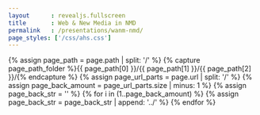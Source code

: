 ```yaml
---
layout      : revealjs.fullscreen
title       : Web & New Media in NMD
permalink   : /presentations/wanm-nmd/
page_styles: ['/css/ahs.css']
---
```


{% assign page_path = page.path | split: '/' %}
{% capture page_path_folder %}{{ page_path[0] }}/{{ page_path[1] }}/{{ page_path[2] }}/{% endcapture %} 
{% assign page_url_parts = page.url | split: '/' %}
{% assign page_back_amount = page_url_parts.size | minus: 1 %}
{% assign page_back_str = '' %}
{% for i in (1..page_back_amount) %}
    {% assign page_back_str = page_back_str | append: '../' %}
{% endfor %}

<section class="slide__chapter">
    <section data-markdown="{{ page_back_str }}/{{ page_path_folder | append: 'content/intro__1.md' }}" class="home"></section>
    <section data-markdown="{{ page_back_str }}/{{ page_path_folder | append: 'content/intro__2.md' }}"></section>
    <section data-markdown="{{ page_back_str }}/{{ page_path_folder | append: 'content/intro__3.md' }}" ></section>
</section>
<section class="slide__chapter">
    <section data-markdown="{{ page_back_str }}/{{ page_path_folder | append: 'content/jobs__1.md' }}" class="home"></section>
    <section data-markdown="{{ page_back_str }}/{{ page_path_folder | append: 'content/jobs__2.md' }}" data-ahs-background-image="https://images.unsplash.com/photo-1467232004584-a241de8bcf5d?w=1950"></section>
    <section data-markdown="{{ page_back_str }}/{{ page_path_folder | append: 'content/jobs__3.md' }}" data-ahs-background-image="https://images.unsplash.com/photo-1495291158577-5f6a7097419f?w=1050"></section>
    <section data-markdown="{{ page_back_str }}/{{ page_path_folder | append: 'content/jobs__4.md' }}" data-ahs-background-image="https://images.unsplash.com/photo-1478358161113-b0e11994a36b?w=1234"></section>
</section>
<section class="slide__chapter">
    <section data-markdown="{{ page_back_str }}/{{ page_path_folder | append: 'content/education__content.md' }}" class="home"></section>
    <section data-markdown="{{ page_back_str }}/{{ page_path_folder | append: 'content/education__content__1.md' }}" data-ahs-background-image="https://line25.com/wp-content/uploads/2014/animated/1.gif"></section>
    <section data-markdown="{{ page_back_str }}/{{ page_path_folder | append: 'content/education__content__2.md' }}" data-ahs-background-image="http://res.cloudinary.com/dk1rn2kmf/image/upload/v1486523096/typescript-hero_vxxzuk.gif"></section>
    <section data-markdown="{{ page_back_str }}/{{ page_path_folder | append: 'content/education__content__3.md' }}" data-ahs-background-image="https://www.drupal.org/files/screencast.gif"></section>
    <section data-markdown="{{ page_back_str }}/{{ page_path_folder | append: 'content/education__content__4.md' }}" data-ahs-background-image="https://i.giphy.com/media/c5RF9309KiAbm/source.gif"></section>
    <section data-markdown="{{ page_back_str }}/{{ page_path_folder | append: 'content/education__content__5-1.md' }}"></section>
    <section data-markdown="{{ page_back_str }}/{{ page_path_folder | append: 'content/education__content__5-2.md' }}"></section>
    <section data-markdown="{{ page_back_str }}/{{ page_path_folder | append: 'content/education__content__5-3.md' }}"></section>
    <section data-markdown="{{ page_back_str }}/{{ page_path_folder | append: 'content/education__content__5-4.md' }}"></section>
    <section data-markdown="{{ page_back_str }}/{{ page_path_folder | append: 'content/education__content__5-5.md' }}"></section>
    <section data-markdown="{{ page_back_str }}/{{ page_path_folder | append: 'content/education__content__5-6.md' }}"></section>
</section>
<section class="slide__chapter">
    <section data-markdown="{{ page_back_str }}/{{ page_path_folder | append: 'content/projects__1.md' }}" class="home"></section>
    <section data-markdown="{{ page_back_str }}/{{ page_path_folder | append: 'content/projects__2.md' }}" data-ahs-full-background-image="http://www.arteveldehogeschool.be/campusGDM/wanm/conferences/leerpad/1617_webd2_downtown.png"></section>
    <section data-markdown="{{ page_back_str }}/{{ page_path_folder | append: 'content/projects__3.md' }}" data-ahs-full-background-image="http://www.arteveldehogeschool.be/campusGDM/wanm/conferences/leerpad/1617_nmdad1_aidr.png"></section>
    <section data-markdown="{{ page_back_str }}/{{ page_path_folder | append: 'content/projects__4.md' }}" data-ahs-full-background-image="http://www.arteveldehogeschool.be/campusGDM/wanm/conferences/leerpad/1617_nmdad1_euroquiz.png"></section>
    <section data-markdown="{{ page_back_str }}/{{ page_path_folder | append: 'content/projects__5.md' }}" data-ahs-full-background-image="http://www.arteveldehogeschool.be/campusGDM/wanm/conferences/leerpad/1617_nmdad2_olympus.png"></section>
    <section data-markdown="{{ page_back_str }}/{{ page_path_folder | append: 'content/projects__6.md' }}" data-ahs-full-background-image="http://www.arteveldehogeschool.be/campusGDM/wanm/conferences/leerpad/1617_nmdad2_creathing.png"></section>
    <section data-markdown="{{ page_back_str }}/{{ page_path_folder | append: 'content/projects__7.md' }}" data-ahs-full-background-image="http://www.arteveldehogeschool.be/campusGDM/wanm/conferences/leerpad/1617_nmdad2_festivote.png"></section>
    <section data-markdown="{{ page_back_str }}/{{ page_path_folder | append: 'content/projects__8.md' }}" data-ahs-full-background-image="http://www.arteveldehogeschool.be/campusGDM/wanm/conferences/leerpad/1617_wdad3_goodfood.png"></section>
    <section data-markdown="{{ page_back_str }}/{{ page_path_folder | append: 'content/projects__9.md' }}" data-ahs-full-background-image="http://www.arteveldehogeschool.be/campusGDM/wanm/conferences/leerpad/1617_wdad3_tasty.png"></section>
    <section data-markdown="{{ page_back_str }}/{{ page_path_folder | append: 'content/projects__10.md' }}" data-ahs-full-background-image="http://www.arteveldehogeschool.be/campusGDM/wanm/conferences/leerpad/1617_wdad3_fome_2.png"></section>
    <section data-markdown="{{ page_back_str }}/{{ page_path_folder | append: 'content/projects__11.md' }}" data-ahs-full-background-image="http://www.arteveldehogeschool.be/campusGDM/wanm/conferences/leerpad/1617_nmdad3_zwerfvuil.png"></section>
    <section data-markdown="{{ page_back_str }}/{{ page_path_folder | append: 'content/projects__12.md' }}" data-ahs-full-background-image="http://www.arteveldehogeschool.be/campusGDM/wanm/conferences/leerpad/1617_nmdad3_trash.png"></section>
    <section data-markdown="{{ page_back_str }}/{{ page_path_folder | append: 'content/projects__13.md' }}" data-ahs-full-background-image="http://www.arteveldehogeschool.be/campusGDM/wanm/conferences/leerpad/1617_wdad4_lets.png"></section>
    <section data-markdown="{{ page_back_str }}/{{ page_path_folder | append: 'content/projects__14.md' }}" data-ahs-full-background-image="http://www.arteveldehogeschool.be/campusGDM/wanm/conferences/leerpad/1617_wdad4_lets_2.png"></section>
    <section data-markdown="{{ page_back_str }}/{{ page_path_folder | append: 'content/projects__15.md' }}" data-ahs-full-background-image="http://www.arteveldehogeschool.be/campusGDM/wanm/conferences/leerpad/1617_ep_azdelta.png"></section>
    <section data-markdown="{{ page_back_str }}/{{ page_path_folder | append: 'content/projects__16.md' }}" data-ahs-full-background-image="http://www.arteveldehogeschool.be/campusGDM/wanm/conferences/leerpad/1617_ep_gazet.png"></section>
    <section data-markdown="{{ page_back_str }}/{{ page_path_folder | append: 'content/projects__17.md' }}" data-ahs-full-background-image="http://www.arteveldehogeschool.be/campusGDM/wanm/conferences/leerpad/1617_ep_mkg.png"></section>
    <section data-markdown="{{ page_back_str }}/{{ page_path_folder | append: 'content/projects__18.md' }}" data-ahs-full-background-image="http://www.arteveldehogeschool.be/campusGDM/wanm/conferences/leerpad/1617_ep_trots.png"></section>
    <section data-markdown="{{ page_back_str }}/{{ page_path_folder | append: 'content/projects__19.md' }}" data-ahs-full-background-image="http://www.arteveldehogeschool.be/campusGDM/wanm/conferences/leerpad/1617_bp_streetartmap.png"></section>
</section>
<section class="slide__chapter">
    <section data-markdown="{{ page_back_str }}/{{ page_path_folder | append: 'content/extra__1.md' }}" class="home"></section>
    <section data-markdown="{{ page_back_str }}/{{ page_path_folder | append: 'content/extra__2.md' }}"></section>
    <section data-markdown="{{ page_back_str }}/{{ page_path_folder | append: 'content/extra__3.md' }}"></section>
    <section data-markdown="{{ page_back_str }}/{{ page_path_folder | append: 'content/extra__4.md' }}"></section>
    <section data-markdown="{{ page_back_str }}/{{ page_path_folder | append: 'content/extra__5.md' }}"></section>
</section>